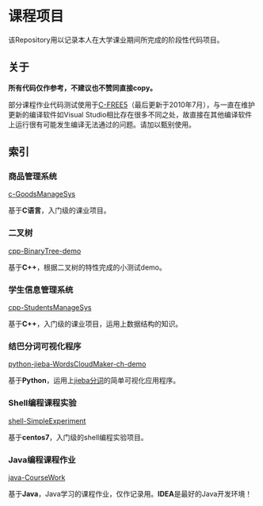 # 课程项目

该Repository用以记录本人在大学课业期间所完成的阶段性代码项目。

## 关于

**所有代码仅作参考，不建议也不赞同直接copy。**

部分课程作业代码测试使用于[C-FREE5](http://www.programarts.com/cfree_ch/)（最后更新于2010年7月），与一直在维护更新的编译软件如Visual Studio相比存在很多不同之处，故直接在其他编译软件上运行很有可能发生编译无法通过的问题。请加以甄别使用。

## 索引

### 商品管理系统

[c-GoodsManageSys](https://github.com/JasonSun2018/Course-Homework/tree/master/c-GoodsManageSys)

基于**C语言**，入门级的课业项目。

### 二叉树

[cpp-BinaryTree-demo](https://github.com/JasonSun2018/Course-Homework/tree/master/cpp-BinaryTree-demo)

基于**C++**，根据二叉树的特性完成的小测试demo。

### 学生信息管理系统

[cpp-StudentsManageSys](https://github.com/JasonSun2018/Course-Homework/tree/master/cpp-StudentsManageSys)

基于**C++**，入门级的课业项目，运用上数据结构的知识。

### 结巴分词可视化程序

[python-jieba-WordsCloudMaker-ch-demo](https://github.com/JasonSun2018/Course-Homework/tree/master/python-jieba-WordsCloudMaker-ch-demo)

基于**Python**，运用上[jieba分词](https://github.com/fxsjy/jieba)的简单可视化应用程序。

### Shell编程课程实验

[shell-SimpleExperiment](https://github.com/JasonSun2018/Course-Homework/tree/master/shell-SimpleExperiment)

基于**centos7**，入门级的shell编程实验项目。

### Java编程课程作业

[java-CourseWork](https://github.com/JasonSun2018/Course-Homework/tree/master/java-CourseWork)

基于**Java**，Java学习的课程作业，仅作记录用。**IDEA**是最好的Java开发环境！
